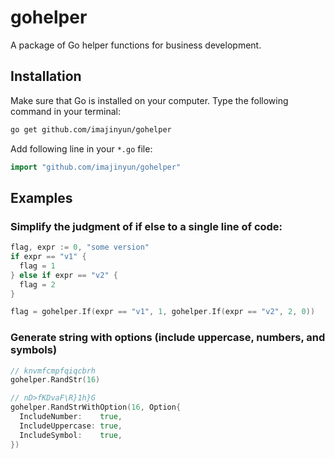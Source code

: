 # gohelper

A package of Go helper functions for business development.

## Installation

Make sure that Go is installed on your computer. Type the following command in your terminal:

```bash
go get github.com/imajinyun/gohelper
```

Add following line in your `*.go` file:

```go
import "github.com/imajinyun/gohelper"
```

## Examples

### Simplify the judgment of if else to a single line of code:

```go
flag, expr := 0, "some version"
if expr == "v1" {
  flag = 1
} else if expr == "v2" {
  flag = 2
}

flag = gohelper.If(expr == "v1", 1, gohelper.If(expr == "v2", 2, 0))
```

### Generate string with options (include uppercase, numbers, and symbols)

```go
// knvmfcmpfqiqcbrh
gohelper.RandStr(16)

// nD>fKDvaF\R}1h}G
gohelper.RandStrWithOption(16, Option{
  IncludeNumber:    true,
  IncludeUppercase: true,
  IncludeSymbol:    true,
})
```
